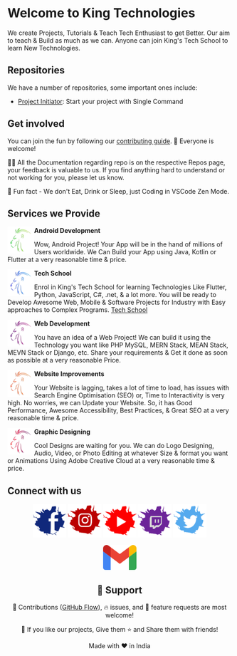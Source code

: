 # Welcome to King Technologies

We create Projects, Tutorials & Teach Tech Enthusiast to get Better. Our aim to teach & Build as much as we can. Anyone can join King's Tech School to learn New Technologies.

## Repositories

We have a number of repositories, some important ones include:

* [Project Initiator](https://github.com/king-technologies/Project-Initiator): Start your project with Single Command
<!-- * [Kaushal](https://github.com/king-technologies/kaushal): App for Brain training, Focus on Aptitude, Mental & Speed Math. Project -->

## Get involved

You can join the fun by following our [contributing guide](https://guides.github.com/introduction/flow). 🌈 Everyone is welcome!

👩‍💻 All the Documentation regarding repo is on the respective Repos page, your feedback is valuable to us. If you find anything hard to understand or not working for you, please let us know.

🍿 Fun fact - We don't Eat, Drink or Sleep, just Coding in VSCode Zen Mode.

## Services we Provide</h2>

<img align="left" src='https://raw.githubusercontent.com/king-technologies/.github/main/assets/images/android.png' width="60"> **Android Development**

Wow, Android Project! Your App will be in the hand of millions of Users worldwide. We Can Build your App using Java, Kotlin or Flutter at a very reasonable time & price.
<p></p>

<img align="left" src='https://raw.githubusercontent.com/king-technologies/.github/main/assets/images/tech.png' width="60">**Tech School**

 Enrol in King's Tech School for learning Technologies Like Flutter, Python, JavaScript, C#, .net, & a lot more. You will be ready to Develop Awesome Web, Mobile & Software Projects for Industry with Easy approaches to Complex Programs. [Tech School](https://kingtechnologies./Tech%20School)

<img align="left" src='https://raw.githubusercontent.com/king-technologies/.github/main/assets/images/web.png' width="60">**Web Development**

 You have an idea of a Web Project! We can build it using the Technology you want like PHP MySQL, MERN Stack, MEAN Stack, MEVN Stack or Django, etc. Share your requirements & Get it done as soon as possible at a very reasonable Price.

<img align="left" src='https://raw.githubusercontent.com/king-technologies/.github/main/assets/images/website.png' width="60">**Website Improvements**

 Your Website is lagging, takes a lot of time to load, has issues with Search Engine Optimisation (SEO) or, Time to Interactivity is very high. No worries, we can Update your Website. So, it has Good Performance, Awesome Accessibility, Best Practices, & Great SEO at a very reasonable time & price.

<img align="left" src='https://raw.githubusercontent.com/king-technologies/.github/main/assets/images/graphic.png' width="60">**Graphic Designing**

 Cool Designs are waiting for you. We can do Logo Designing, Audio, Video, or Photo Editing at whatever Size & format you want or Animations Using Adobe Creative Cloud at a very reasonable time & price.

## Connect with us

<p align="center">
    <a href="https://www.facebook.com/KingTechnologist" title="Facebook">
        <img src="https://raw.githubusercontent.com/king-technologies/.github/main/assets/images/fb.svg" alt="Facebook" width="75" /></a>
    <a href="https://www.instagram.com/king_technologies" title="Instagram">
        <img src="https://raw.githubusercontent.com/king-technologies/.github/main/assets/images/instagram.svg" alt="Instagram" width="75" /></a>
    <a href="https://www.youtube.com/channel/UCBkOLsuxGJJRVyV2UIK9alQ?sub_confirmation=1" title="YouTube">
        <img src="https://raw.githubusercontent.com/king-technologies/.github/main/assets/images/youtube.svg" alt="YouTube" width="75" /></a>
    <a href="https://www.twitch.tv/kingtechnologies" title="Twitch">
        <img src="https://raw.githubusercontent.com/king-technologies/.github/main/assets/images/twitch.svg" alt="Twitch" width="75" /></a>
    <a href="https://www.twitter.com/king_tech1/" title="Twitter">
        <img src="https://raw.githubusercontent.com/king-technologies/.github/main/assets/images/twitter.svg" alt="Twitter" width="75" /></a>
</p>
<p align="center">
     <a href="mailto:kingtechnologies2017@gmail.com" title="Gmail">
        <img src="https://raw.githubusercontent.com/king-technologies/.github/main/assets/images/gmail.svg" alt="Gmail" width="75" /></a>
</p>

<h2 align="center">🤝 Support</h2>

<p align="center">🎀 Contributions (<a href="https://guides.github.com/introduction/flow" title="GitHub flow">GitHub Flow</a>), 🔥 issues, and 🥮 feature requests are most welcome!</p>

<p align="center">💙 If you like our projects, Give them ⭐ and Share them with friends!</p>
</p>
<p align="center">Made with ❤️ in India</p>
